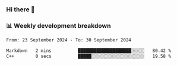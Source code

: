 ### Hi there 👋

### 📊 Weekly development breakdown
<!--START_SECTION:waka-->

```txt
From: 23 September 2024 - To: 30 September 2024

Markdown   2 mins          ████████████████████░░░░░   80.42 %
C++        0 secs          █████░░░░░░░░░░░░░░░░░░░░   19.58 %
```

<!--END_SECTION:waka-->
